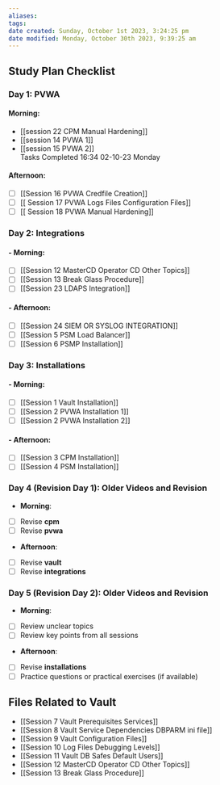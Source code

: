```yaml
---
aliases: 
tags: 
date created: Sunday, October 1st 2023, 3:24:25 pm
date modified: Monday, October 30th 2023, 9:39:25 am
---
```


## Study Plan Checklist

### Day 1: PVWA

#### **Morning**:

- [[session 22 CPM Manual Hardening]]
- [[session 14 PVWA 1]]
- [[session 15 PVWA 2]]  
Tasks Completed 16:34 02-10-23 Monday

#### **Afternoon**:

- [ ] [[Session 16 PVWA Credfile Creation]]  
- [ ] [[ Session 17 PVWA Logs Files Configuration Files]]  
- [ ] [[ Session 18 PVWA Manual Hardening]]

### Day 2: Integrations

#### - **Morning**:

- [ ] [[Session 12 MasterCD Operator CD Other Topics]]
- [ ] [[Session 13 Break Glass Procedure]]
- [ ] [[Session 23 LDAPS Integration]]

#### - **Afternoon**:

- [ ] [[Session 24 SIEM OR SYSLOG INTEGRATION]]
- [ ] [[Session 5 PSM Load Balancer]]
- [ ] [[Session 6 PSMP Installation]]

### Day 3: Installations

#### - **Morning**:

- [ ] [[Session 1 Vault Installation]]
- [ ] [[Session 2 PVWA Installation 1]]
- [ ] [[Session 2 PVWA Installation 2]]

#### - **Afternoon**:

- [ ] [[Session 3 CPM Installation]]
- [ ] [[Session 4 PSM Installation]]

### Day 4 (Revision Day 1): Older Videos and Revision

- **Morning**:
- [ ] Revise **cpm**
- [ ] Revise **pvwa**
- **Afternoon**:
- [ ] Revise **vault**
- [ ] Revise **integrations**

### Day 5 (Revision Day 2): Older Videos and Revision

- **Morning**:
- [ ] Review unclear topics
- [ ] Review key points from all sessions
- **Afternoon**:
- [ ] Revise **installations**
- [ ] Practice questions or practical exercises (if available)

## Files Related to Vault

- [[Session 7 Vault Prerequisites Services]]
- [[Session 8 Vault Service Dependencies DBPARM ini file]]
- [[Session 9 Vault Configuration Files]]
- [[Session 10 Log Files Debugging Levels]]
- [[Session 11 Vault DB Safes Default Users]]
- [[Session 12 MasterCD Operator CD Other Topics]]
- [[Session 13 Break Glass Procedure]]